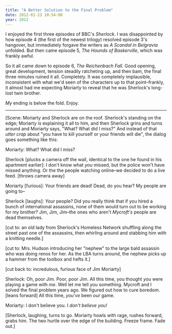 ```yaml
---
title: "A Better Solution to the Final Problem"
date: 2012-01-23 18:54:08
year: 2012
---
```

<p>I enjoyed the first three episodes of BBC's <em>Sherlock</em>. I was disappointed by how episode 4 (the first of the newest trilogy) resolved episode 3's hangover, but immediately forgave the writers as <em>A Scandal in Belgravia</em> unfolded. But then came episode 5, <em>The Hounds of Baskerville</em>, which was frankly awful.</p>
<p>So it all came down to episode 6, <em>The Reichenbach Fall</em>. Good opening, great development, tension steadily ratcheting up, and then bam, the final three minutes ruined it all. Completely. It was completely implausible, inconsistent with what we'd seen of the characters up to that point–frankly, it almost had me expecting Moriarty to reveal that he was Sherlock's long-lost twin brother.</p>
<p><em>My</em> ending is below the fold. Enjoy.</p>
<hr/>
<p>[Scene: Moriarty and Sherlock are on the roof. Sherlock's standing on the edge; Moriarty is explaining it all to him, and then Sherlock grins and turns around and Moriarty says, "What? What did I miss?"  And instead of that <em>utter crap</em> about "you have to kill yourself or your friends will die", the dialog goes something like this:</p>
<p>Moriarty: What? What did I miss?</p>
<p>Sherlock [plucks a camera off the wall, identical to the one he found in his apartment earlier]: I don't know what <em>you</em> <strong></strong>missed, but the police won't have missed anything. Or the the people watching online–we decided to do a live feed.  [throws camera away]</p>
<p>Moriarty [furious]: Your friends are dead! Dead, do you hear? My people are going to–</p>
<p>Sherlock [laughs]: <em>Your</em> people? Did you really think that if you hired a bunch of international assassins, none of them would turn out to be working for my brother? Jim, Jim, Jim–the ones who aren't <em>Mycroft's</em> people are dead themselves.</p>
<p>[cut to: an old lady from Sherlock's Homeless Network shuffling along the street past one of the assassins, then whirling around and stabbing him with a knitting needle.]</p>
<p>[cut to: Mrs. Hudson introducing her "nephew" to the large bald assassin who was doing renos for her. As the LBA turns around, the nephew picks up a hammer from the toolbox and hefts it.]</p>
<p>[cut back to: incredulous, furious face of Jim Moriarty]</p>
<p>Sherlock: Oh, poor Jim. Poor, poor Jim. All this time, you thought <em>you</em> were playing a game with <em>me</em>. Well let me tell you something. Mycroft and I solved the final problem years ago. We figured out how to cure boredom. [leans forward] All this time, <em>you've</em> been <em>our</em> game.<em></em></p>
<p>Moriarty: I don't believe you. I <em>don't believe you!</em></p>
<p>[Sherlock, laughing, turns to go. Moriarty howls with rage, rushes forward, grabs him. The two hurtle over the edge of the building. Freeze frame. Fade out.]</p>
